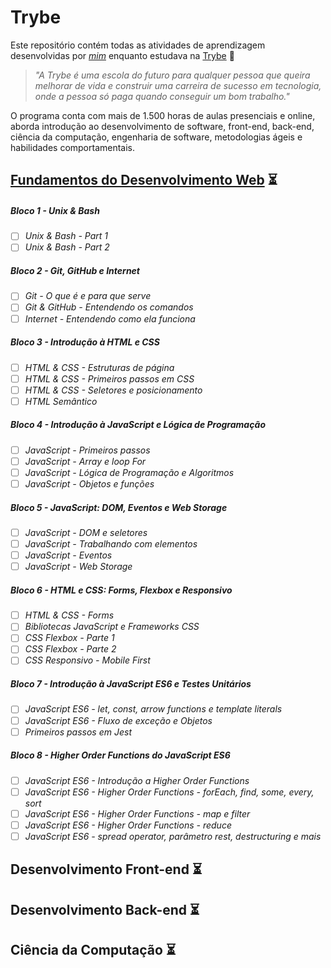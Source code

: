# Trybe

Este repositório contém todas as atividades de aprendizagem desenvolvidas por _[mim](https://www.linkedin.com/in/pedrohxiv/)_ enquanto estudava na [Trybe](https://www.betrybe.com/) :rocket:

> _"A Trybe é uma escola do futuro para qualquer pessoa que queira melhorar de vida e construir uma carreira de sucesso em tecnologia, onde a pessoa só paga quando conseguir um bom trabalho."_

O programa conta com mais de 1.500 horas de aulas presenciais e online, aborda introdução ao desenvolvimento de software, front-end, back-end, ciência da computação, engenharia de software, metodologias ágeis e habilidades comportamentais.

## [Fundamentos do Desenvolvimento Web](https://github.com/pedrohxiv/trybe-exercicios/tree/main/fundamentos) :hourglass_flowing_sand:

##### Bloco 1 - Unix & Bash

- [ ] _Unix & Bash - Part 1_
- [ ] _Unix & Bash - Part 2_

##### Bloco 2 - Git, GitHub e Internet

- [ ] _Git - O que é e para que serve_
- [ ] _Git & GitHub - Entendendo os comandos_
- [ ] _Internet - Entendendo como ela funciona_

##### Bloco 3 - Introdução à HTML e CSS

- [ ] _HTML & CSS - Estruturas de página_
- [ ] _HTML & CSS - Primeiros passos em CSS_
- [ ] _HTML & CSS - Seletores e posicionamento_
- [ ] _HTML Semântico_

##### Bloco 4 - Introdução à JavaScript e Lógica de Programação

- [ ] _JavaScript - Primeiros passos_
- [ ] _JavaScript - Array e loop For_
- [ ] _JavaScript - Lógica de Programação e Algoritmos_
- [ ] _JavaScript - Objetos e funções_

##### Bloco 5 - JavaScript: DOM, Eventos e Web Storage

- [ ] _JavaScript - DOM e seletores_
- [ ] _JavaScript - Trabalhando com elementos_
- [ ] _JavaScript - Eventos_
- [ ] _JavaScript - Web Storage_

##### Bloco 6 - HTML e CSS: Forms, Flexbox e Responsivo

- [ ] _HTML & CSS - Forms_
- [ ] _Bibliotecas JavaScript e Frameworks CSS_
- [ ] _CSS Flexbox - Parte 1_
- [ ] _CSS Flexbox - Parte 2_
- [ ] _CSS Responsivo - Mobile First_

##### Bloco 7 - Introdução à JavaScript ES6 e Testes Unitários

- [ ] _JavaScript ES6 - let, const, arrow functions e template literals_
- [ ] _JavaScript ES6 - Fluxo de exceção e Objetos_
- [ ] _Primeiros passos em Jest_

##### Bloco 8 - Higher Order Functions do JavaScript ES6

- [ ] _JavaScript ES6 - Introdução a Higher Order Functions_
- [ ] _JavaScript ES6 - Higher Order Functions - forEach, find, some, every, sort_
- [ ] _JavaScript ES6 - Higher Order Functions - map e filter_
- [ ] _JavaScript ES6 - Higher Order Functions - reduce_
- [ ] _JavaScript ES6 - spread operator, parâmetro rest, destructuring e mais_

## Desenvolvimento Front-end :hourglass_flowing_sand:

## Desenvolvimento Back-end :hourglass_flowing_sand:

## Ciência da Computação :hourglass_flowing_sand:
